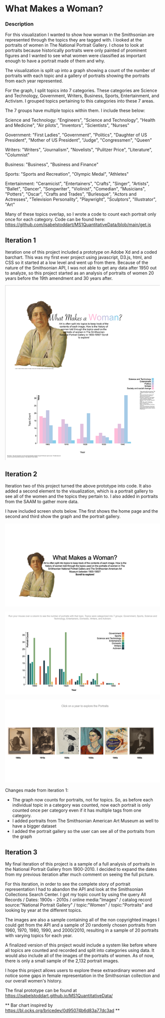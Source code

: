 # What Makes a Woman?
### Description
For this visualization I wanted to show how woman in the Smithsonian are represented through the topics they are tagged with. I looked at the portraits of women in The National Portrait Gallery. I chose to look at portraits because historically portraits were only painted of prominent figures and I wanted to see what women were classified as important enough to have a portrait made of them and why.

The visualization is split up into a graph showing a count of the number of portraits with each topic and a gallery of portraits showing the portraits from each year represented. 

For the graph, I split topics into 7 categories. These categories are Science and Technology, Government, Writers, Business, Sports, Entertainment, and Activism. I grouped topics pertaining to this categories into these 7 areas. 

The 7 groups have multiple topics within them. I include these below:

Science and Technology: "Engineers", "Science and Technology", "Health and Medicine", "Air pilots", "Inventors", "Scientists", "Nurses"

Government: "First Ladies", "Government", "Politics", "Daughter of US President", "Mother of US President", "Judge", "Congressmen", "Queen"

Writers: "Writers", "Journalism", "Novelists", "Pulitzer Price", "Literature", "Columnist"

Business: "Business", "Business and Finance"

Sports: "Sports and Recreation", "Olympic Medal", "Athletes"

Entertainment: "Ceramicist", "Entertainers", "Crafts", "Singer", "Artists", "Ballet", "Dancer", "Songwriter", "Violinist", "Comedian", "Musicians", "Potters", "Oscar", "Crafts and Trades", "Burlesque", "Actors and Actresses", "Television Personality", "Playwright", "Sculptors", "Illustrator", "Art"

Many of these topics overlap, so I wrote a code to count each portrait only once for each category. Code can be found here: https://github.com/isabelstoddart/MS1QuantitativeData/blob/main/get.js

## Iteration 1
Iteration one of this project included a prototype on Adobe Xd and a coded barchart. This was my first ever project using javascript, D3.js, html, and CSS so it started at a low level and went up from there. Because of the nature of the Smithsonian API, I was not able to get any data after 1950 out to analyze, so this project started as an analysis of portraits of women 20 years before the 19th amendment and 30 years after. 

![](HighFidelityPrototype.png)

## Iteration 2
Iteration two of this project turned the above prototype into code. It also added a second element to the visualization, which is a portrait gallery to see all of the women and the topics they pertain to. I also added in portraits from the SAAM to gather more data. 

I have included screen shots below. The first shows the home page and the second and third show the graph and the portrait gallery.

![](QuantImage1.png)

![](QuantImage2.png)

![](QuantImage3.png)

Changes made from iteration 1:
* The graph now counts for portraits, not for topics. So, as before each individual topic in a category was counted, now each portrait is only counted once per category even if it has multiple tags from one category.
* I added portraits from The Smithsonian American Art Museum as well to have a bigger dataset
* I added the portrait gallery so the user can see all of the portraits from the graph

## Iteration 3
My final iteration of this project is a sample of a full analysis of portraits in the National Portrait Gallery from 1900-2010. I decided to expand the dates from my previous iteration after much comment on seeing the full picture.

For this iteration, in order to see the complete story of portrait representation I had to abandon the API and look at the Smithsonian Collections Search Center. I got my topic count by using the query All Records / Dates: 1900s - 2010s / online media:"Images" / catalog record source:"National Portrait Gallery" / topic:"Women" / topic:"Portraits" and looking by year at the different topics.

The images are also a sample containing all of the non copyrighted images I could get from the API and a sample of 20 randomly chosen portraits from 1960, 1970, 1980, 1990, and 2000/2010, resulting in a sample of 20 portraits with varying topics for each year.

A finalized version of this project would include a system like before where all topics are counted and recorded and split into categories using data. It would also include all of the images of the portraits of women. As of now, there is only a small sample of the 2,132 portrait images.

I hope this project allows users to explore these extraordinary women and notice some gaps in female representation in the Smithsonian collection and our overall women's history.

The final prototype can be found at https://isabelstoddart.github.io/MS1QuantitativeData/

** Bar chart inspired by https://bl.ocks.org/bricedev/0d95074b6d83a77dc3ad **
